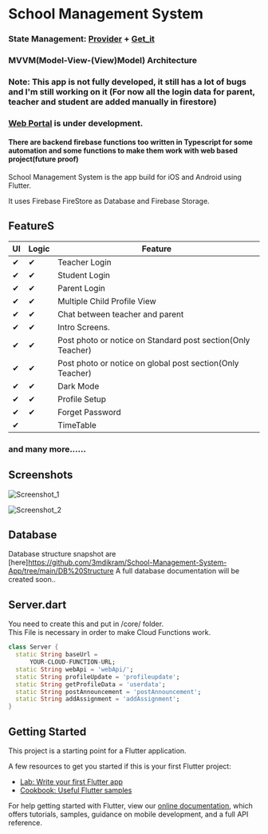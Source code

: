 # School Management System
 
### State Management: [Provider](https://pub.dev/packages/provider) + [Get_it](https://pub.dev/packages/get_it)

### MVVM(Model-View-(View)Model) Architecture

### Note: This app is not fully developed, it still has a lot of bugs and I'm still working on it (For now all the login data for parent, teacher and student are added manually in firestore)

### [Web Portal](https://github.com/3mdikram/School-Management-System-App) is under development.

#### There are backend firebase functions too written in Typescript for some automation and some functions to make them work with web based project(future proof)

 School Management System is the app build for iOS and Android using Flutter.

It uses Firebase FireStore as Database and Firebase Storage.

## FeatureS

|  UI  | Logic | Feature |
| ------ | ------ | ------|
| ✔ | ✔ | Teacher Login
| ✔ | ✔ | Student Login
| ✔ | ✔ | Parent Login
| ✔ | ✔ | Multiple Child Profile View
| ✔ | ✔ | Chat between teacher and parent
| ✔ | ✔ | Intro Screens.
| ✔ | ✔ | Post photo or notice on Standard post section(Only Teacher)
| ✔ | ✔ | Post photo or notice on global post section(Only Teacher)
| ✔ | ✔ | Dark Mode
| ✔ | ✔ | Profile Setup
| ✔ | ✔ | Forget Password
| ✔ |  | TimeTable
### and many more......

## Screenshots

![Screenshot_1](https://user-images.githubusercontent.com/54524364/114696580-6f8b5b80-9d3a-11eb-8e7c-f0e402438285.png)

![Screenshot_2](https://user-images.githubusercontent.com/54524364/114696618-7ade8700-9d3a-11eb-9ee1-9d903c55f595.png)

## Database

Database structure snapshot are [here]https://github.com/3mdikram/School-Management-System-App/tree/main/DB%20Structure
A full database documentation will be created soon..

## Server.dart 

You need to create this and put in /core/ folder. \
This File is necessary in order to make Cloud Functions work.

```dart
class Server {
  static String baseUrl =
      YOUR-CLOUD-FUNCTION-URL;
  static String webApi = 'webApi/';
  static String profileUpdate = 'profileupdate';
  static String getProfileData = 'userdata';
  static String postAnnouncement = 'postAnnouncement';
  static String addAssignment = 'addAssignment';
}
```

## Getting Started

This project is a starting point for a Flutter application.

A few resources to get you started if this is your first Flutter project:

- [Lab: Write your first Flutter app](https://flutter.dev/docs/get-started/codelab)
- [Cookbook: Useful Flutter samples](https://flutter.dev/docs/cookbook)

For help getting started with Flutter, view our 
[online documentation](https://flutter.dev/docs), which offers tutorials, 
samples, guidance on mobile development, and a full API reference.
